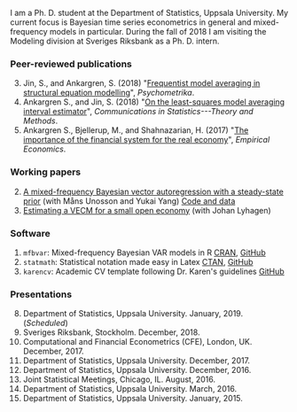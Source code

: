 I am a Ph. D. student at the Department of Statistics, Uppsala University. My current focus is Bayesian time series econometrics in general and mixed-frequency models in particular. During the fall of 2018 I am visiting the Modeling division at Sveriges Riksbank as a Ph. D. intern.

### Peer-reviewed publications

3. Jin, S., and Ankargren, S. (2018) "[Frequentist model averaging in structural equation modelling](https://link.springer.com/article/10.1007/s11336-018-9624-y)", *Psychometrika*.
2. Ankargren S., and Jin, S. (2018) "[On the least-squares model averaging interval estimator](http://www.tandfonline.com/doi/full/10.1080/03610926.2017.1300272)", *Communications in Statistics---Theory and Methods*.
1. Ankargren S., Bjellerup, M., and Shahnazarian, H. (2017) "[The importance of the financial system for the real economy](http://link.springer.com/article/10.1007/s00181-016-1175-4)", *Empirical Economics*.

### Working papers

2. [A mixed-frequency Bayesian vector autoregression with a steady-state prior](http://uu.diva-portal.org/smash/get/diva2:1260262/FULLTEXT01.pdf) (with Måns Unosson and Yukai Yang) [Code and data](https://doi.org/10.5281/zenodo.1145828)
1. [Estimating a VECM for a small open economy](http://uu.diva-portal.org/smash/get/diva2:1239428/FULLTEXT01.pdf) (with Johan Lyhagen)

### Software

1. `mfbvar`: Mixed-frequency Bayesian VAR models in R [CRAN](https://CRAN.R-project.org/package=mfbvar), [GitHub](https://github.com/ankargren/mfbvar)
3. `statmath`: Statistical notation made easy in Latex [CTAN](https://ctan.org/pkg/statmath), [GitHub](https://github.com/ankargren/statmath)
4. `karencv`: Academic CV template following Dr. Karen's guidelines [GitHub](https://github.com/ankargren/karencv)


### Presentations

8. Department of Statistics, Uppsala University. January, 2019. (*Scheduled*)
7. Sveriges Riksbank, Stockholm. December, 2018.
6. Computational and Financial Econometrics (CFE), London, UK. December, 2017. 
5. Department of Statistics, Uppsala University. December, 2017. 
4. Department of Statistics, Uppsala University. December, 2016.
3. Joint Statistical Meetings, Chicago, IL. August, 2016.
2. Department of Statistics, Uppsala University. March, 2016.
1. Department of Statistics, Uppsala University. January, 2015.